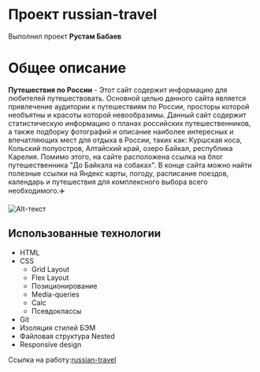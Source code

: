 Проект russian-travel
==================

Выполнил проект **Рустам Бабаев**


Общее описание
==============
**Путешествия по России** - Этот сайт содержит информацию для любителей путешествовать. Основной целью данного сайта является привлечение аудитории к путешествиям по России, просторы которой необъятны и красоты которой невообразимы. Данный сайт содержит статистическую информацию о планах российских путешественников, а также подборку фотографий и описание наиболее интересных и впечатляющих мест для отдыха в России, таких как: Куршская коса, Кольский полуостров, Алтайский край, озеро Байкал, республика Карелия. Помимо этого, на сайте расположена ссылка на блог путешественника "До Байкала на собаках". В конце сайта можно найти полезные ссылки на Яндекс карты, погоду, расписание поездов, календарь и путешествия для комплексного выбора всего необходимого.:airplane:

![Alt-текст](https://i.postimg.cc/VNYf2wnL/russian-travel.png "header")

## Использованные технологии

* HTML
* CSS
    * Grid Layout
    * Flex Layout
    * Позиционирование
    * Media-queries
    * Calc
    * Псевдоклассы
* Git
* Изоляция стилей БЭМ
* Файловая структура Nested
* Responsive design

Ссылка на работу:[russian-travel](https://rustam-babaev.github.io/russian-travel/)
